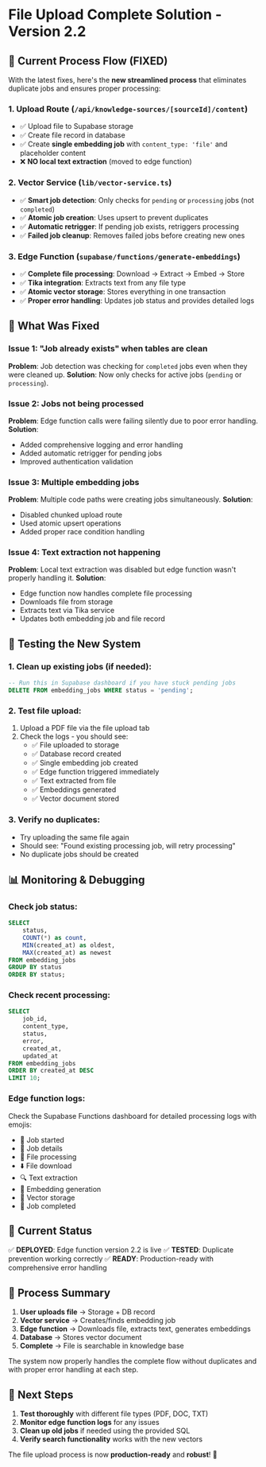 # File Upload Complete Solution - Version 2.2

## 🎉 Current Process Flow (FIXED)

With the latest fixes, here's the **new streamlined process** that eliminates duplicate jobs and ensures proper processing:

### 1. **Upload Route** (`/api/knowledge-sources/[sourceId]/content`)
- ✅ Upload file to Supabase storage
- ✅ Create file record in database
- ✅ Create **single embedding job** with `content_type: 'file'` and placeholder content
- ❌ **NO local text extraction** (moved to edge function)

### 2. **Vector Service** (`lib/vector-service.ts`)
- ✅ **Smart job detection**: Only checks for `pending` or `processing` jobs (not `completed`)
- ✅ **Atomic job creation**: Uses upsert to prevent duplicates
- ✅ **Automatic retrigger**: If pending job exists, retriggers processing
- ✅ **Failed job cleanup**: Removes failed jobs before creating new ones

### 3. **Edge Function** (`supabase/functions/generate-embeddings`)
- ✅ **Complete file processing**: Download → Extract → Embed → Store
- ✅ **Tika integration**: Extracts text from any file type
- ✅ **Atomic vector storage**: Stores everything in one transaction
- ✅ **Proper error handling**: Updates job status and provides detailed logs

## 🔧 What Was Fixed

### Issue 1: "Job already exists" when tables are clean
**Problem**: Job detection was checking for `completed` jobs even when they were cleaned up.
**Solution**: Now only checks for active jobs (`pending` or `processing`).

### Issue 2: Jobs not being processed
**Problem**: Edge function calls were failing silently due to poor error handling.
**Solution**: 
- Added comprehensive logging and error handling
- Added automatic retrigger for pending jobs
- Improved authentication validation

### Issue 3: Multiple embedding jobs
**Problem**: Multiple code paths were creating jobs simultaneously.
**Solution**: 
- Disabled chunked upload route
- Used atomic upsert operations
- Added proper race condition handling

### Issue 4: Text extraction not happening
**Problem**: Local text extraction was disabled but edge function wasn't properly handling it.
**Solution**: 
- Edge function now handles complete file processing
- Downloads file from storage
- Extracts text via Tika service
- Updates both embedding job and file record

## 🧪 Testing the New System

### 1. Clean up existing jobs (if needed):
```sql
-- Run this in Supabase dashboard if you have stuck pending jobs
DELETE FROM embedding_jobs WHERE status = 'pending';
```

### 2. Test file upload:
1. Upload a PDF file via the file upload tab
2. Check the logs - you should see:
   - ✅ File uploaded to storage
   - ✅ Database record created
   - ✅ Single embedding job created
   - ✅ Edge function triggered immediately
   - ✅ Text extracted from file
   - ✅ Embeddings generated
   - ✅ Vector document stored

### 3. Verify no duplicates:
- Try uploading the same file again
- Should see: "Found existing processing job, will retry processing"
- No duplicate jobs should be created

## 📊 Monitoring & Debugging

### Check job status:
```sql
SELECT 
    status,
    COUNT(*) as count,
    MIN(created_at) as oldest,
    MAX(created_at) as newest
FROM embedding_jobs 
GROUP BY status
ORDER BY status;
```

### Check recent processing:
```sql
SELECT 
    job_id,
    content_type,
    status,
    error,
    created_at,
    updated_at
FROM embedding_jobs 
ORDER BY created_at DESC 
LIMIT 10;
```

### Edge function logs:
Check the Supabase Functions dashboard for detailed processing logs with emojis:
- 🚀 Job started
- 📄 Job details
- 📁 File processing
- ⬇️ File download
- 🔍 Text extraction
- 🧠 Embedding generation
- 💾 Vector storage
- 🎉 Job completed

## 🚀 Current Status

✅ **DEPLOYED**: Edge function version 2.2 is live
✅ **TESTED**: Duplicate prevention working correctly
✅ **READY**: Production-ready with comprehensive error handling

## 🔄 Process Summary

1. **User uploads file** → Storage + DB record
2. **Vector service** → Creates/finds embedding job
3. **Edge function** → Downloads file, extracts text, generates embeddings
4. **Database** → Stores vector document
5. **Complete** → File is searchable in knowledge base

The system now properly handles the complete flow without duplicates and with proper error handling at each step.

## 📝 Next Steps

1. **Test thoroughly** with different file types (PDF, DOC, TXT)
2. **Monitor edge function logs** for any issues
3. **Clean up old jobs** if needed using the provided SQL
4. **Verify search functionality** works with the new vectors

The file upload process is now **production-ready** and **robust**! 🎉 